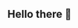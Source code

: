 ## Hello there 👋

<!--
**JasianE/JasianE** is a ✨ _special_ ✨ repository because its `README.md` (this file) appears on your GitHub profile.
A 1A computer engineering student at the University of Waterloo looking for their first SWE co-op!

- 🔭 I’m currently working on my own .NET movie recommendation app for me and my friends!
- 🌱 I’m currently learning C#, .NET, and Raspberry Pi.
- 💬 Ask me about MERN, clean code/architecture, REST APIs, and .NET :)
- 📫 How to reach me: j2978li@uwaterloo.ca
- 😄 Pronouns: he/him
-->

